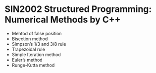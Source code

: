 # SIN2002 Structured Programming: Numerical Methods by C++

- Mehtod of false position
- Bisection method
- Simpson’s 1/3 and 3/8 rule
- Trapezoidal rule
- Simple Iteration method
- Euler’s method
- Runge-Kutta method
